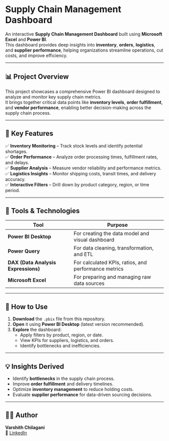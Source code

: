 # Supply Chain Management Dashboard

An interactive **Supply Chain Management Dashboard** built using **Microsoft Excel** and **Power BI**.  
This dashboard provides deep insights into **inventory**, **orders**, **logistics**, and **supplier performance**, helping organizations streamline operations, cut costs, and improve efficiency.

---

## 📊 Project Overview

This project showcases a comprehensive Power BI dashboard designed to analyze and monitor key supply chain metrics.  
It brings together critical data points like **inventory levels**, **order fulfillment**, and **vendor performance**, enabling better decision-making across the supply chain process.

---

## 🚀 Key Features

✅ **Inventory Monitoring** – Track stock levels and identify potential shortages.  
✅ **Order Performance** – Analyze order processing times, fulfillment rates, and delays.  
✅ **Supplier Analysis** – Measure vendor reliability and performance metrics.  
✅ **Logistics Insights** – Monitor shipping costs, transit times, and delivery accuracy.  
✅ **Interactive Filters** – Drill down by product category, region, or time period.  

---

## 🧰 Tools & Technologies

| Tool | Purpose |
|------|----------|
| **Power BI Desktop** | For creating the data model and visual dashboard |
| **Power Query** | For data cleaning, transformation, and ETL |
| **DAX (Data Analysis Expressions)** | For calculated KPIs, ratios, and performance metrics |
| **Microsoft Excel** | For preparing and managing raw data sources |

---

## 🔗 How to Use

1. **Download** the `.pbix` file from this repository.  
2. **Open** it using **Power BI Desktop** (latest version recommended).  
3. **Explore** the dashboard:  
   - Apply filters by product, region, or date.  
   - View KPIs for suppliers, logistics, and orders.  
   - Identify bottlenecks and inefficiencies.  

---

## 💡 Insights Derived

- Identify **bottlenecks** in the supply chain process.  
- Improve **order fulfillment** and delivery timelines.  
- Optimize **inventory management** to reduce holding costs.  
- Evaluate **supplier performance** for data-driven sourcing decisions.  

---

## 🧑‍💻 Author

**Varshith Chilagani**  
🔗 [LinkedIn](https://linkedin.com/in/varshithchilagani)

